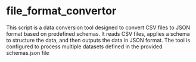 # file_format_convertor
This script is a data conversion tool designed to convert CSV files to JSON format based on predefined schemas. It reads CSV files, applies a schema to structure the data, and then outputs the data in JSON format. The tool is configured to process multiple datasets defined in the provided schemas.json file
